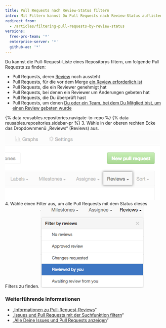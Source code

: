 ```yaml
---
title: Pull Requests nach Review-Status filtern
intro: Mit Filtern kannst Du Pull Requests nach Review-Status auflisten und Pull Requests suchen, die Du überprüft hast oder um deren Review Du von anderen gebeten wurdest.
redirect_from:
  - /articles/filtering-pull-requests-by-review-status
versions:
  free-pro-team: '*'
  enterprise-server: '*'
  github-ae: '*'
---
```


Du kannst die Pull-Request-Liste eines Repositorys filtern, um folgende Pull Requests zu finden:
- Pull Requests, deren [Review](/articles/about-pull-request-reviews) noch aussteht
- Pull Requests, für die vor dem Merge [ein Review erforderlich ist](/articles/about-required-reviews-for-pull-requests)
- Pull Requests, die ein Reviewer genehmigt hat
- Pull Requests, bei denen ein Reviewer um Änderungen gebeten hat
- Pull Requests, die Du überprüft hast
- Pull Requests, um denen [Du oder ein Team, bei dem Du Mitglied bist, um einen Review gebeten wurde](/articles/requesting-a-pull-request-review)

{% data reusables.repositories.navigate-to-repo %}
{% data reusables.repositories.sidebar-pr %}
3. Wähle in der oberen rechten Ecke das Dropdownmenü „Reviews“ (Reviews) aus. ![Dropdownmenü „Reviews“ (Reviews) im Filtermenü über der Liste der Pull Requests](/assets/images/help/pull_requests/reviews-filter-dropdown.png)
4. Wähle einen Filter aus, um alle Pull Requests mit dem Status dieses Filters zu finden. ![Liste der Filter im Dropdownmenü „Reviews“ (Reviews)](/assets/images/help/pull_requests/pr-review-filters.png)

### Weiterführende Informationen

- „[Informationen zu Pull-Request-Reviews](/articles/about-pull-request-reviews)“
- „[Issues und Pull Requests mit der Suchfunktion filtern](/articles/using-search-to-filter-issues-and-pull-requests)“
- „[Alle Deine Issues und Pull Requests anzeigen](/articles/viewing-all-of-your-issues-and-pull-requests)“
